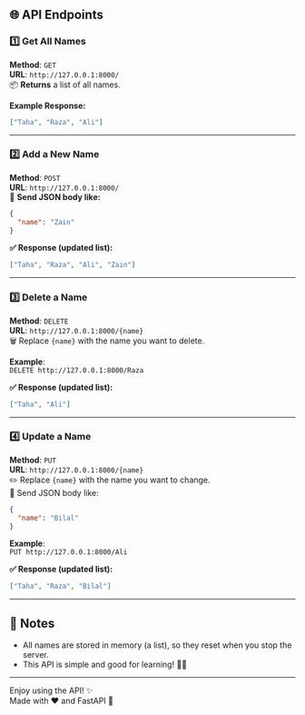 ## 🌐 API Endpoints

### 1️⃣ Get All Names

**Method**: `GET`  
**URL**: `http://127.0.0.1:8000/`  
📦 **Returns** a list of all names.

**Example Response:**
```json
["Taha", "Raza", "Ali"]
```

---

### 2️⃣ Add a New Name

**Method**: `POST`  
**URL**: `http://127.0.0.1:8000/`  
📨 **Send JSON body like:**
```json
{
  "name": "Zain"
}
```

**✅ Response (updated list):**
```json
["Taha", "Raza", "Ali", "Zain"]
```

---

### 3️⃣ Delete a Name

**Method**: `DELETE`  
**URL**: `http://127.0.0.1:8000/{name}`  
🗑️ Replace `{name}` with the name you want to delete.

**Example**:  
`DELETE http://127.0.0.1:8000/Raza`

**✅ Response (updated list):**
```json
["Taha", "Ali"]
```

---

### 4️⃣ Update a Name

**Method**: `PUT`  
**URL**: `http://127.0.0.1:8000/{name}`  
✏️ Replace `{name}` with the name you want to change.  
📨 Send JSON body like:
```json
{
  "name": "Bilal"
}
```

**Example**:  
`PUT http://127.0.0.1:8000/Ali`

**✅ Response (updated list):**
```json
["Taha", "Raza", "Bilal"]
```

---

## 🧠 Notes

- All names are stored in memory (a list), so they reset when you stop the server.
- This API is simple and good for learning! 🧑‍💻

---

Enjoy using the API! ✨  
Made with ❤️ and FastAPI 🚀
